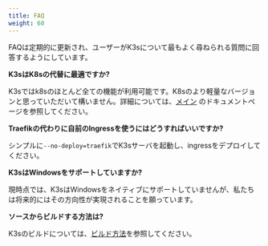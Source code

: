 ```yaml
---
title: FAQ
weight: 60
---
```


FAQは定期的に更新され、ユーザーがK3sについて最もよく尋ねられる質問に回答するようにしています。

**K3sはK8sの代替に最適ですか?**

K3sではk8sのほとんど全ての機能が利用可能です。K8sのより軽量なバージョンと思っていただいて構いません。詳細については、[メイン]({{<baseurl>}}/k3s/latest/en/) のドキュメントページを参照してください。

**Traefikの代わりに自前のIngressを使うにはどうすればいいですか?**

シンプルに`--no-deploy=traefik`でK3sサーバを起動し、ingressをデプロイしてください。

**K3sはWindowsをサポートしていますか?**

現時点では、K3sはWindowsをネイティブにサポートしていませんが、私たちは将来的にはその方向性が実現されることを願っています。

**ソースからビルドする方法は?**

K3sのビルドについては、[ビルド方法](https://github.com/rancher/k3s/blob/master/BUILDING.md)を参照してください。
